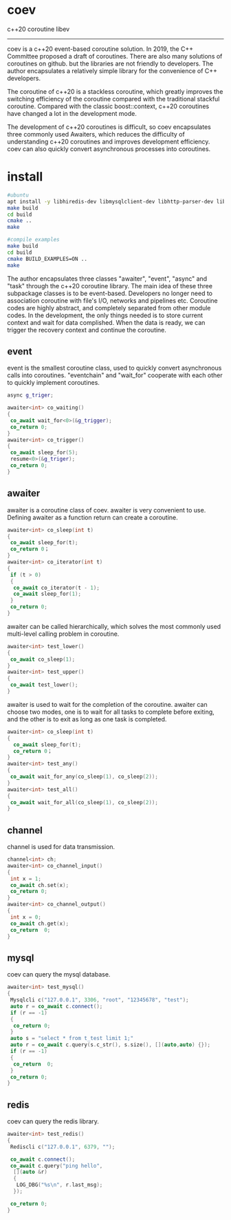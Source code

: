 # coev

c++20 coroutine libev

---

coev is a c++20 event-based coroutine solution. In 2019, the C++ Committee proposed a draft of coroutines. There are also many solutions of coroutines on github. but the libraries are not friendly to developers. The author encapsulates a relatively simple library for the convenience of C++ developers.

The coroutine of c++20 is a stackless coroutine, which greatly improves the switching efficiency of the coroutine compared with the traditional stackful coroutine. Compared with the classic boost::context, c++20 coroutines have changed a lot in the development mode.

The development of c++20 coroutines is difficult, so coev encapsulates three commonly used Awaiters, which reduces the difficulty of understanding c++20 coroutines and improves development efficiency. coev can also quickly convert asynchronous processes into coroutines.

# install

```sh
#ubuntu
apt install -y libhiredis-dev libmysqlclient-dev libhttp-parser-dev libev-dev
make build
cd build
cmake ..
make 

#compile examples
make build
cd build
cmake BUILD_EXAMPLES=ON ..
make
```

The author encapsulates three classes "awaiter", "event", "async" and "task" through the c++20 coroutine library. The main idea of ​​these three subpackage classes is to be event-based. Developers no longer need to association coroutine with file's I/O, networks and pipelines etc. Coroutine codes are highly abstract, and completely separated from other module codes. In the development, the only things needed is to store current context and wait for data complished. When the data is ready, we can trigger the recovery context and continue the coroutine.

## event

event is the smallest coroutine class, used to quickly convert asynchronous calls into coroutines. "eventchain" and "wait_for<eventchain>" cooperate with each other to quickly implement coroutines.

```cpp
async g_triger;

awaiter<int> co_waiting()
{ 
 co_await wait_for<0>(&g_trigger);
 co_return 0;
}
awaiter<int> co_trigger()
{
 co_await sleep_for(5);
 resume<0>(&g_triger);
 co_return 0;
}
```

## awaiter

awaiter is a coroutine class of coev. awaiter is very convenient to use. Defining awaiter as a function return can create a coroutine.

```cpp
awaiter<int> co_sleep(int t)  
{  
 co_await sleep_for(t); 
 co_return 0；  
} 
awaiter<int> co_iterator(int t)
{
 if (t > 0)
 {
  co_await co_iterator(t - 1);
  co_await sleep_for(1);
 }
 co_return 0;
}
```

awaiter can be called hierarchically, which solves the most commonly used multi-level calling problem in coroutine.

```cpp
awaiter<int> test_lower()
{
 co_await co_sleep(1);
}
awaiter<int> test_upper()
{
 co_await test_lower();
}
```

awaiter is used to wait for the completion of the coroutine. awaiter can choose two modes, one is to wait for all tasks to complete before exiting, and the other is to exit as long as one task is completed.

```cpp
awaiter<int> co_sleep(int t)
{
  co_await sleep_for(t);
  co_return 0；
}
awaiter<int> test_any()
{
 co_await wait_for_any(co_sleep(1), co_sleep(2));
}
awaiter<int> test_all()
{
 co_await wait_for_all(co_sleep(1), co_sleep(2));
}
```

## channel

channel is used for data transmission.

```cpp
channel<int> ch;  
awaiter<int> co_channel_input()  
{  
 int x = 1;  
 co_await ch.set(x); 
 co_return 0;  
}  
awaiter<int> co_channel_output()  
{  
 int x = 0;  
 co_await ch.get(x);  
 co_return  0;  
}  
```

## mysql

coev can query the mysql database.

```cpp
awaiter<int> test_mysql()
{
 Mysqlcli c("127.0.0.1", 3306, "root", "12345678", "test");
 auto r = co_await c.connect();
 if (r == -1)
 {
  co_return 0;
 }
 auto s = "select * from t_test limit 1;"
 auto r = co_await c.query(s.c_str(), s.size(), [](auto,auto) {});
 if (r == -1)
 {
  co_return  0;
 }
 co_return 0;
}
```

## redis

coev can query the redis library.

```cpp
awaiter<int> test_redis()
{
 Rediscli c("127.0.0.1", 6379, "");

 co_await c.connect();
 co_await c.query("ping hello",
  [](auto &r)
  {
   LOG_DBG("%s\n", r.last_msg);
  });

 co_return 0;
}
```



